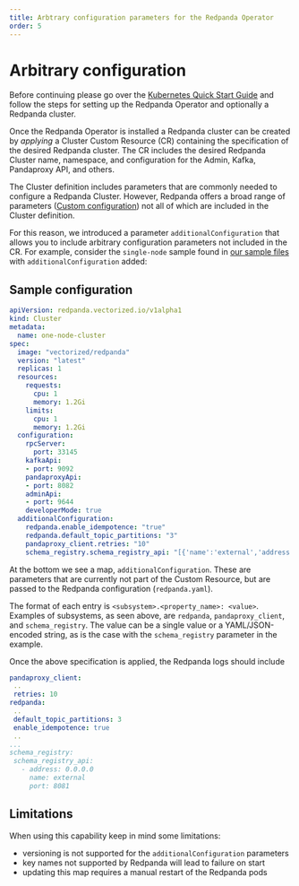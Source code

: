 ```yaml
---
title: Arbtrary configuration parameters for the Redpanda Operator
order: 5
---
```

# Arbitrary configuration

Before continuing please go over the [Kubernetes Quick Start Guide](/docs/getting-started/quick-start-kubernetes) and follow the steps for setting up the Redpanda Operator and optionally a Redpanda cluster.

Once the Redpanda Operator is installed a Redpanda cluster can be created by *applying* a Cluster Custom Resource (CR) containing the specification of the desired Redpanda cluster. The CR includes the desired Redpanda Cluster name, namespace, and configuration for the Admin, Kafka, Pandaproxy API, and others.

The Cluster definition includes parameters that are commonly needed to configure a Redpanda
Cluster. However, Redpanda offers a broad range of parameters ([Custom configuration](/docs/features/custom-configuration)) not all of which are included in the Cluster definition.

For this reason, we introduced a parameter `additionalConfiguration` that allows you to include
arbitrary configuration parameters not included in the CR. For example, consider the `single-node` sample found in [our sample files](https://github.com/vectorizedio/redpanda/tree/dev/src/go/k8s/config/samples) with `additionalConfiguration` added: 

## Sample configuration

```yaml
apiVersion: redpanda.vectorized.io/v1alpha1
kind: Cluster
metadata:
  name: one-node-cluster
spec:
  image: "vectorized/redpanda"
  version: "latest"
  replicas: 1
  resources:
    requests:
      cpu: 1
      memory: 1.2Gi
    limits:
      cpu: 1
      memory: 1.2Gi
  configuration:
    rpcServer:
      port: 33145
    kafkaApi:
    - port: 9092
    pandaproxyApi:
    - port: 8082
    adminApi:
    - port: 9644
    developerMode: true
  additionalConfiguration:
    redpanda.enable_idempotence: "true"
    redpanda.default_topic_partitions: "3"
    pandaproxy_client.retries: "10"
    schema_registry.schema_registry_api: "[{'name':'external','address':'0.0.0.0','port':8081}]"
```

 At the bottom we see a map, `additionalConfiguration`. These are parameters that are currently not part of the Custom Resource, but are passed to the Redpanda configuration (`redpanda.yaml`).

 The format of each entry is `<subsystem>.<property_name>: <value>`. Examples of subsystems, as seen above, are `redpanda`, `pandaproxy_client`, and `schema_registry`. The value can be a single value or a YAML/JSON-encoded string, as is the case with the `schema_registry` parameter in the example.

 Once the above specification is applied, the Redpanda logs should include

 ```yaml
 pandaproxy_client:
  ..
  retries: 10
redpanda:
  ..
  default_topic_partitions: 3
  enable_idempotence: true
  ..
...
schema_registry:
  schema_registry_api:
    - address: 0.0.0.0
      name: external
      port: 8081
```

## Limitations

 When using this capability keep in mind some limitations:
 - versioning is not supported for the `additionalConfiguration` parameters
 - key names not supported by Redpanda will lead to failure on start
 - updating this map requires a manual restart of the Redpanda pods 

